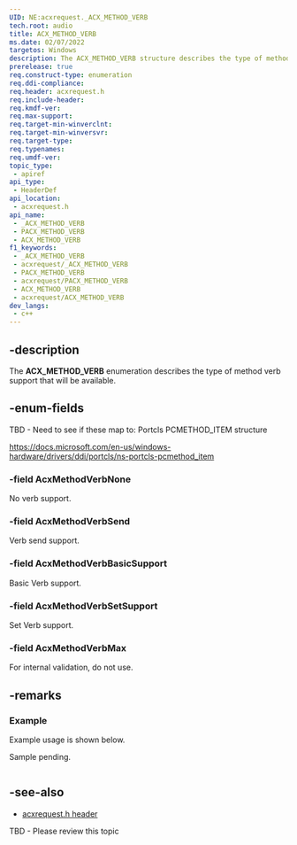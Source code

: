 ```yaml
---
UID: NE:acxrequest._ACX_METHOD_VERB
tech.root: audio
title: ACX_METHOD_VERB
ms.date: 02/07/2022
targetos: Windows
description: The ACX_METHOD_VERB structure describes the type of method verb support that will be available.
prerelease: true
req.construct-type: enumeration
req.ddi-compliance: 
req.header: acxrequest.h
req.include-header: 
req.kmdf-ver: 
req.max-support: 
req.target-min-winverclnt: 
req.target-min-winversvr: 
req.target-type: 
req.typenames: 
req.umdf-ver: 
topic_type:
 - apiref
api_type:
 - HeaderDef
api_location:
 - acxrequest.h
api_name:
 - _ACX_METHOD_VERB
 - PACX_METHOD_VERB
 - ACX_METHOD_VERB
f1_keywords:
 - _ACX_METHOD_VERB
 - acxrequest/_ACX_METHOD_VERB
 - PACX_METHOD_VERB
 - acxrequest/PACX_METHOD_VERB
 - ACX_METHOD_VERB
 - acxrequest/ACX_METHOD_VERB
dev_langs:
 - c++
---
```


## -description

The **ACX_METHOD_VERB** enumeration describes the type of method verb support that will be available.

## -enum-fields

TBD - Need to see if these map to: Portcls PCMETHOD_ITEM structure 

https://docs.microsoft.com/en-us/windows-hardware/drivers/ddi/portcls/ns-portcls-pcmethod_item

### -field AcxMethodVerbNone

No verb support.

### -field AcxMethodVerbSend

Verb send support.

### -field AcxMethodVerbBasicSupport

Basic Verb support.

### -field AcxMethodVerbSetSupport

Set Verb support.

### -field AcxMethodVerbMax

For internal validation, do not use.

## -remarks

### Example

Example usage is shown below.

Sample pending.

```cpp

```

## -see-also

- [acxrequest.h header](index.md)

TBD - Please review this topic